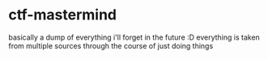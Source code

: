 # ctf-mastermind
basically a dump of everything i'll forget in the future :D
everything is taken from multiple sources through the course of just doing things